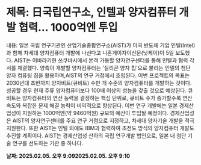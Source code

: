 # **제목: 日국립연구소, 인텔과 양자컴퓨터 개발 협력… 1000억엔 투입**

  내용: 일본 국립 연구기관인 산업기술종합연구소(AIST)가 미국 반도체 기업 인텔(Intel)과 함께 차세대 양자컴퓨터 개발에 나선다고 니혼게이자이신문(닛케이)이 5일 보도했다.           AIST는 이바라키현 쓰쿠바시에서 본격 가동할 양자연구센터를 통해 인텔과 협력 각서를 체결했다.           양측이 개발할 양자컴퓨터는 '실리콘 양자 칩'으로 불리는 인텔의 첨단 양자 컴퓨팅 칩을 활용하며,AIST의 연구 거점에서 조립된다.           이번 프로젝트의 목표는 2030년대 초반까지 양자비트(큐비트) 수만 개 수준의 양자컴퓨터를 개발하는 것이다. 성공할 경우 현재 주류 양자컴퓨터보다 100배 이상의 성능을 갖출 것으로 예상된다.           큐비트는 양자컴퓨터의 연산 능력을 결정하는 핵심 단위로, 큐비트 수가 증가할수록 연산 속도와 복잡한 문제 해결 능력이 비약적으로 향상된다.           이번 연구 개발에는 일본 경제산업성이 지원하는 1000억엔(약 9460억원) 규모의 예산이 투입될 예정이다. 경제산업성은 AIST의 양자연구센터를 주요 연구 거점으로 지정하고, 차세대 양자기술 개발을 적극 지원한다.           또한 AIST는 인텔 외에도 IBM과 협력하여 초전도 방식의 양자컴퓨터 개발도 추진할 계획이다.           AIST는 경제산업성 산하의 국립 연구개발 법인으로, 일본 내 첨단 기술 연구를 선도하는 기관 중 하나다.

  **날짜: 2025.02.05. 오후 9:092025.02.05. 오후 9:10**
